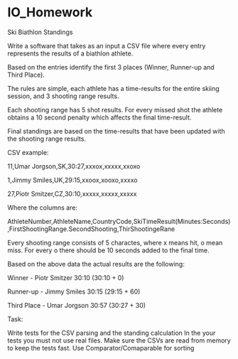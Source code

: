 # IO_Homework

Ski Biathlon Standings

Write a software that takes as an input a CSV file where every entry represents the results of a biathlon athlete.

Based on the entries identify the first 3 places (Winner, Runner-up and Third Place).



The rules are simple, each athlete has a time-results for the entire skiing session, and 3 shooting range results.

Each shooting range has 5 shot results. For every missed shot the athlete obtains a 10 second penalty which affects the final time-result.

Final standings are based on the time-results that have been updated with the shooting range results.



CSV example:

11,Umar Jorgson,SK,30:27,xxxox,xxxxx,xxoxo

1,Jimmy Smiles,UK,29:15,xxoox,xooxo,xxxxo

27,Piotr Smitzer,CZ,30:10,xxxxx,xxxxx,xxxxx



Where the columns are:

AthleteNumber,AthleteName,CountryCode,SkiTimeResult(Minutes:Seconds),FirstShootingRange.SecondShooting,ThirShootingeRane

Every shooting range consists of 5 charactes, where x means hit, o mean miss. For every o there should be 10 seconds added to the final time.

Based on the above data the actual results are the following:

Winner - Piotr Smitzer 30:10 (30:10 + 0)

Runner-up - Jimmy Smiles 30:15 (29:15 + 60)

Third Place - Umar Jorgson 30:57 (30:27 + 30)



Task:

Write tests for the CSV parsing and the standing calculation
In the your tests you must not use real files. Make sure the CSVs are read from memory to keep the tests fast.
Use Comparator/Comaparable for sorting
